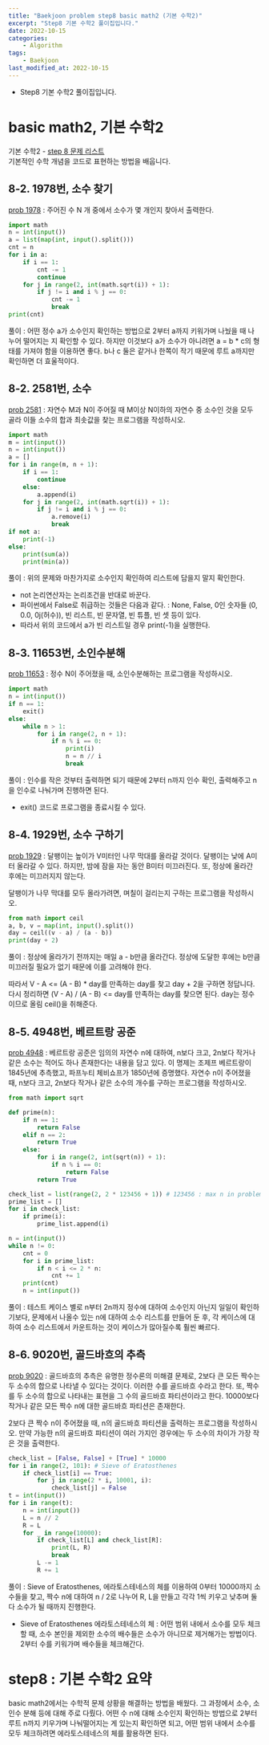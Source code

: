 ```yaml
---
title: "Baekjoon problem step8 basic math2 (기본 수학2)"
excerpt: "Step8 기본 수학2 풀이집입니다."
date: 2022-10-15
categories:
    - Algorithm
tags:
    - Baekjoon
last_modified_at: 2022-10-15
---
```

- Step8 기본 수학2 풀이집입니다.

# basic math2, 기본 수학2
기본 수학2 - [step 8 문제 리스트](https://www.acmicpc.net/step/10)  
기본적인 수학 개념을 코드로 표현하는 방법을 배웁니다.  

## 8-2. 1978번, 소수 찾기
[prob 1978](https://www.acmicpc.net/problem/1978) : 주어진 수 N 개 중에서 소수가 몇 개인지 찾아서 출력한다.
```python
import math
n = int(input())
a = list(map(int, input().split()))
cnt = n
for i in a:
    if i == 1:
        cnt -= 1
        continue
    for j in range(2, int(math.sqrt(i)) + 1):
        if j != i and i % j == 0:
            cnt -= 1
            break
print(cnt)
```
풀이 : 어떤 정수 a가 소수인지 확인하는 방법으로 2부터 a까지 키워가며 나눴을 때 나누어 떨어지는 지 확인할 수 있다. 하지만 이것보다 a가 소수가 아니려면 a = b * c의 형태를 가져야 함을 이용하면 좋다. b나 c 둘은 같거나 한쪽이 작기 때문에 루트 a까지만 확인하면 더 효울적이다.

## 8-2. 2581번, 소수
[prob 2581](https://www.acmicpc.net/problem/2581) : 자연수 M과 N이 주어질 때 M이상 N이하의 자연수 중 소수인 것을 모두 골라 이들 소수의 합과 최솟값을 찾는 프로그램을 작성하시오.

```python
import math
m = int(input())
n = int(input())
a = []
for i in range(m, n + 1):
    if i == 1:
        continue
    else:
        a.append(i)
    for j in range(2, int(math.sqrt(i)) + 1):
        if j != i and i % j == 0:
            a.remove(i)
            break
if not a:
    print(-1)
else:
    print(sum(a))
    print(min(a))
```
풀이 : 위의 문제와 마찬가지로 소수인지 확인하여 리스트에 담을지 말지 확인한다. 
- not 논리연산자는 논리조건을 반대로 바꾼다.
- 파이썬에서 False로 취급하는 것들은 다음과 같다. : None, False, 0인 숫자들 (0, 0.0, 0j(허수)), 빈 리스트, 빈 문자열, 빈 튜플, 빈 셋 등이 있다.
- 따라서 위의 코드에서 a가 빈 리스트일 경우 print(-1)을 실행한다.

## 8-3. 11653번, 소인수분해
[prob 11653](https://www.acmicpc.net/problem/11653) : 정수 N이 주어졌을 때, 소인수분해하는 프로그램을 작성하시오.

```python
import math
n = int(input())
if n == 1:
    exit()
else:
    while n > 1:
        for i in range(2, n + 1):
            if n % i == 0:
                print(i)
                n = n // i
                break
```
풀이 : 인수를 작은 것부터 출력하면 되기 때문에 2부터 n까지 인수 확인, 출력해주고 n을 인수로 나눠가며 진행하면 된다.
- exit() 코드로 프로그램을 종료시킬 수 있다.

## 8-4. 1929번, 소수 구하기
[prob 1929](https://www.acmicpc.net/problem/1929) : 달팽이는 높이가 V미터인 나무 막대를 올라갈 것이다. 달팽이는 낮에 A미터 올라갈 수 있다. 하지만, 밤에 잠을 자는 동안 B미터 미끄러진다. 또, 정상에 올라간 후에는 미끄러지지 않는다.

달팽이가 나무 막대를 모두 올라가려면, 며칠이 걸리는지 구하는 프로그램을 작성하시오.
  
```python
from math import ceil
a, b, v = map(int, input().split())
day = ceil((v - a) / (a - b))
print(day + 2)
```
풀이 : 정상에 올라가기 전까지는 매일 a - b만큼 올라간다. 정상에 도달한 후에는 b만큼 미끄러질 필요가 없기 때문에 이를 고려해야 한다.  

따라서 V - A <= (A - B) * day를 만족하는 day를 찾고 day + 2을 구하면 정답니다. 다시 정리하면 (V - A) / (A - B) <= day를 만족하는 day를 찾으면 된다. day는 정수 이므로 올림 ceil()을 취해준다.

## 8-5. 4948번, 베르트랑 공준
[prob 4948](https://www.acmicpc.net/problem/4948) : 베르트랑 공준은 임의의 자연수 n에 대하여, n보다 크고, 2n보다 작거나 같은 소수는 적어도 하나 존재한다는 내용을 담고 있다. 이 명제는 조제프 베르트랑이 1845년에 추측했고, 파프누티 체비쇼프가 1850년에 증명했다. 자연수 n이 주어졌을 때, n보다 크고, 2n보다 작거나 같은 소수의 개수를 구하는 프로그램을 작성하시오. 
```python
from math import sqrt

def prime(n):
    if n == 1:
        return False
    elif n == 2:
        return True
    else:
        for i in range(2, int(sqrt(n)) + 1):
            if n % i == 0:
                return False
        return True

check_list = list(range(2, 2 * 123456 + 1)) # 123456 : max n in problem
prime_list = []
for i in check_list:
    if prime(i):
        prime_list.append(i)

n = int(input())
while n != 0:
    cnt = 0
    for i in prime_list:
        if n < i <= 2 * n:
            cnt += 1
    print(cnt)
    n = int(input())
```
풀이 : 테스트 케이스 별로 n부터 2n까지 정수에 대하여 소수인지 아닌지 일일이 확인하기보다, 문제에서 나올수 있는 n에 대하여 소수 리스트를 만들어 둔 후, 각 케이스에 대하여 소수 리스트에서 카운트하는 것이 케이스가 많아질수록 훨씬 빠르다.

## 8-6. 9020번, 골드바흐의 추측
[prob 9020](https://www.acmicpc.net/problem/9020) : 골드바흐의 추측은 유명한 정수론의 미해결 문제로, 2보다 큰 모든 짝수는 두 소수의 합으로 나타낼 수 있다는 것이다. 이러한 수를 골드바흐 수라고 한다. 또, 짝수를 두 소수의 합으로 나타내는 표현을 그 수의 골드바흐 파티션이라고 한다. 10000보다 작거나 같은 모든 짝수 n에 대한 골드바흐 파티션은 존재한다.

2보다 큰 짝수 n이 주어졌을 때, n의 골드바흐 파티션을 출력하는 프로그램을 작성하시오. 만약 가능한 n의 골드바흐 파티션이 여러 가지인 경우에는 두 소수의 차이가 가장 작은 것을 출력한다.
```python
check_list = [False, False] + [True] * 10000
for i in range(2, 101): # Sieve of Eratosthenes
    if check_list[i] == True:
        for j in range(2 * i, 10001, i):
            check_list[j] = False
t = int(input())
for i in range(t):
    n = int(input())
    L = n // 2
    R = L
    for _ in range(10000):
        if check_list[L] and check_list[R]:
            print(L, R)
            break
        L -= 1
        R += 1
```
풀이 : Sieve of Eratosthenes, 에라토스테네스의 체를 이용하여 0부터 10000까지 소수들을 찾고, 짝수 n에 대하여 n / 2로 나누어 R, L을 만들고 각각 1씩 키우고 낮추며 둘다 소수가 될 때까지 진행한다.
- Sieve of Eratosthenes 에라토스테네스의 체 : 어떤 범위 내에서 소수를 모두 체크할 때, 소수 본인을 제외한 소수의 배수들은 소수가 아니므로 제거해가는 방법이다. 2부터 수를 키워가며 배수들을 체크해간다.

# step8 : 기본 수학2 요약
basic math2에서는 수학적 문제 상황을 해결하는 방법을 배웠다. 그 과정에서 소수, 소인수 분해 등에 대해 주로 다뤘다. 어떤 수 n에 대해 소수인지 확인하는 방법으로 2부터 루트 n까지 키우가며 나눠떨어지는 게 있는지 확인하면 되고, 어떤 범위 내에서 소수를 모두 체크하려면 에라토스테네스의 체를 활용하면 된다.